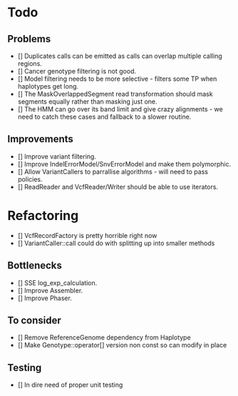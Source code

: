 # Todo

## Problems

- [] Duplicates calls can be emitted as calls can overlap multiple calling regions.
- [] Cancer genotype filtering is not good.
- [] Model filtering needs to be more selective - filters some TP when haplotypes get long.
- [] The MaskOverlappedSegment read transformation should mask segments equally rather than masking just one.
- [] The HMM can go over its band limit and give crazy alignments - we need to catch these cases and fallback to a slower routine.

## Improvements

- [] Improve variant filtering.
- [] Improve IndelErrorModel/SnvErrorModel and make them polymorphic.
- [] Allow VariantCallers to parrallise algorithms - will need to pass policies.
- [] ReadReader and VcfReader/Writer should be able to use iterators.

# Refactoring

- [] VcfRecordFactory is pretty horrible right now
- [] VariantCaller::call could do with splitting up into smaller methods

## Bottlenecks

- [] SSE log_exp_calculation.
- [] Improve Assembler.
- [] Improve Phaser.

## To consider

- [] Remove ReferenceGenome dependency from Haplotype
- [] Make Genotype::operator[] version non const so can modify in place

## Testing

- [] In dire need of proper unit testing
